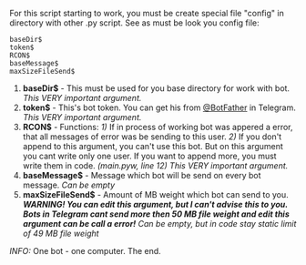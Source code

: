 For this script starting to work, you must be create special file "config" in directory with other .py script.
See as must be look you config file:

    baseDir$
    token$
    RCON$
    baseMessage$
    maxSizeFileSend$

1) **baseDir$** - This must be used for you base directory for work with bot. *This VERY important argument.*
2) **token$** - This's bot token. You can get his from [@BotFather](https://t.me/BotFather) in Telegram. *This VERY important argument.*
3) **RCON$** - Functions:
     *1)* If in process of working bot was appered a error, that all messages of error was be sending to this user.
     *2)* If you don't append to this argument, you can't use this bot. But on this argument you cant write only one user. If you want to append more, you must write them in code. _(main.pyw, line 12)_
     *This VERY important argument.*
4) **baseMessage$** - Message which bot will be send on every bot message. *Can be empty*
5) **maxSizeFileSend$** - Amount of MB weight which bot can send to you. ***WARNING! You can edit this argument, but I can't advise this to you. Bots in Telegram cant send more then 50 MB file weight and edit this argument can be call a error!*** *Can be empty, but in code stay static limit of 49 MB file weight*

*INFO:* One bot - one computer.
The end.
